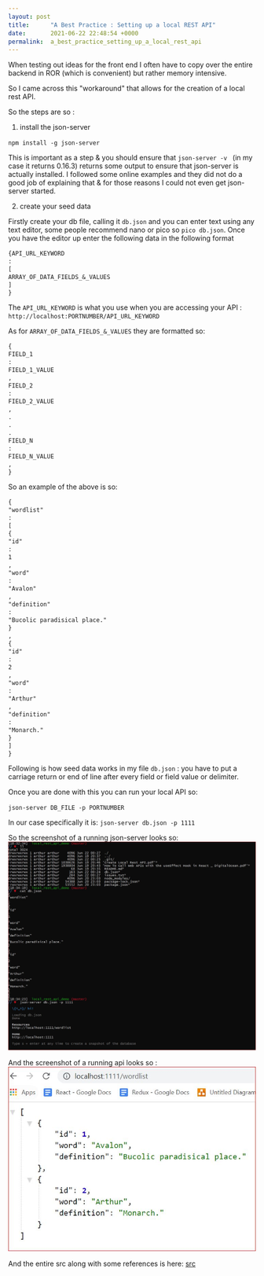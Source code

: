```yaml
---
layout: post
title:      "A Best Practice : Setting up a local REST API"
date:       2021-06-22 22:48:54 +0000
permalink:  a_best_practice_setting_up_a_local_rest_api
---
```



When testing out ideas for the front end I often have to copy over the entire backend in ROR (which is convenient) but rather memory intensive.

So I came across this "workaround" that allows for the creation of a local rest API.

So the steps are so : 

1. install the json-server

`npm install -g json-server`

This is important as a step & you should ensure that `json-server -v `  (in my case it returns 0.16.3) returns some output to ensure that json-server is actually installed. I followed some online examples and they did not do a good job of explaining that & for those reasons I could not even get json-server started.

2. create your seed data

Firstly create your db file, calling it `db.json` and you can enter text using any text editor, some people recommend nano or pico so 
`pico db.json`. Once you have the editor up enter the following data in the following format

```
{API_URL_KEYWORD
:
[
ARRAY_OF_DATA_FIELDS_&_VALUES
]
}
```

The `API_URL_KEYWORD` is what you use when you are accessing your API : `http://localhost:PORTNUMBER/API_URL_KEYWORD`

As for `ARRAY_OF_DATA_FIELDS_&_VALUES` they are formatted so:
```
{
FIELD_1
:
FIELD_1_VALUE
,
FIELD_2
:
FIELD_2_VALUE
,
.
.
.
FIELD_N
:
FIELD_N_VALUE
,
}
```

So an example of the above is so:

```
{
"wordlist"
:
[
{
"id"
:
1
,
"word"
:
"Avalon"
,
"definition"
:
"Bucolic paradisical place."
}
,
{
"id"
:
2
,
"word"
:
"Arthur"
,
"definition"
:
"Monarch."
}
]
}
```
Following is how seed data works in my file `db.json`  : you have to put a carriage return or end of line after every field or field value or delimiter.

Once you are done with this you can run your local API so:

`json-server DB_FILE -p PORTNUMBER`

In our case specifically it is:
`json-server db.json -p 1111`

So the screenshot of a running json-server looks so:
![running json server](https://github.com/mrarthurwhite/local_rest_api_demo/blob/master/imgs/screenshot1.jpg)

And the screenshot of a running api looks so : 
![running api](https://github.com/mrarthurwhite/local_rest_api_demo/blob/master/imgs/screenshot2.jpg)

And the entire src along with some references is here:
[src](https://github.com/mrarthurwhite/local_rest_api_demo/)
